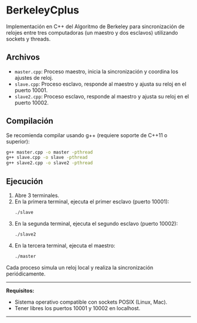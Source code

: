 # BerkeleyCplus

Implementación en C++ del Algoritmo de Berkeley para sincronización de relojes entre tres computadoras (un maestro y dos esclavos) utilizando sockets y threads.

## Archivos

- `master.cpp`: Proceso maestro, inicia la sincronización y coordina los ajustes de reloj.
- `slave.cpp`: Proceso esclavo, responde al maestro y ajusta su reloj en el puerto 10001.
- `slave2.cpp`: Proceso esclavo, responde al maestro y ajusta su reloj en el puerto 10002.

## Compilación

Se recomienda compilar usando g++ (requiere soporte de C++11 o superior):

```bash
g++ master.cpp -o master -pthread
g++ slave.cpp -o slave -pthread
g++ slave2.cpp -o slave2 -pthread
```

## Ejecución

1. Abre 3 terminales.
2. En la primera terminal, ejecuta el primer esclavo (puerto 10001):
   ```bash
   ./slave
   ```
3. En la segunda terminal, ejecuta el segundo esclavo (puerto 10002):
   ```bash
   ./slave2
   ```
4. En la tercera terminal, ejecuta el maestro:
   ```bash
   ./master
   ```

Cada proceso simula un reloj local y realiza la sincronización periódicamente.

---

**Requisitos:**  
- Sistema operativo compatible con sockets POSIX (Linux, Mac).  
- Tener libres los puertos 10001 y 10002 en localhost.

---
